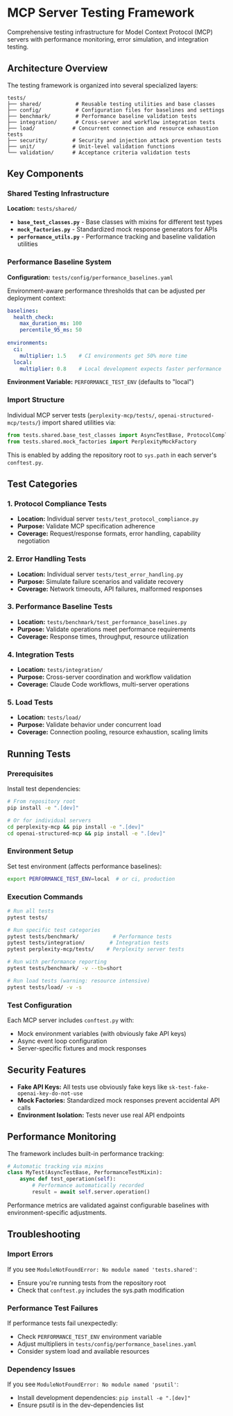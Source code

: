 # MCP Server Testing Framework

Comprehensive testing infrastructure for Model Context Protocol (MCP) servers with performance monitoring, error simulation, and integration testing.

## Architecture Overview

The testing framework is organized into several specialized layers:

```
tests/
├── shared/           # Reusable testing utilities and base classes
├── config/           # Configuration files for baselines and settings
├── benchmark/        # Performance baseline validation tests
├── integration/      # Cross-server and workflow integration tests
├── load/            # Concurrent connection and resource exhaustion tests
├── security/        # Security and injection attack prevention tests
├── unit/            # Unit-level validation functions
└── validation/      # Acceptance criteria validation tests
```

## Key Components

### Shared Testing Infrastructure

**Location:** `tests/shared/`

- **`base_test_classes.py`** - Base classes with mixins for different test types
- **`mock_factories.py`** - Standardized mock response generators for APIs
- **`performance_utils.py`** - Performance tracking and baseline validation utilities

### Performance Baseline System

**Configuration:** `tests/config/performance_baselines.yaml`

Environment-aware performance thresholds that can be adjusted per deployment context:

```yaml
baselines:
  health_check:
    max_duration_ms: 100
    percentile_95_ms: 50
    
environments:
  ci:
    multiplier: 1.5    # CI environments get 50% more time
  local:
    multiplier: 0.8    # Local development expects faster performance
```

**Environment Variable:** `PERFORMANCE_TEST_ENV` (defaults to "local")

### Import Structure

Individual MCP server tests (`perplexity-mcp/tests/`, `openai-structured-mcp/tests/`) import shared utilities via:

```python
from tests.shared.base_test_classes import AsyncTestBase, ProtocolComplianceMixin
from tests.shared.mock_factories import PerplexityMockFactory
```

This is enabled by adding the repository root to `sys.path` in each server's `conftest.py`.

## Test Categories

### 1. Protocol Compliance Tests
- **Location:** Individual server `tests/test_protocol_compliance.py`
- **Purpose:** Validate MCP specification adherence
- **Coverage:** Request/response formats, error handling, capability negotiation

### 2. Error Handling Tests
- **Location:** Individual server `tests/test_error_handling.py` 
- **Purpose:** Simulate failure scenarios and validate recovery
- **Coverage:** Network timeouts, API failures, malformed responses

### 3. Performance Baseline Tests
- **Location:** `tests/benchmark/test_performance_baselines.py`
- **Purpose:** Validate operations meet performance requirements
- **Coverage:** Response times, throughput, resource utilization

### 4. Integration Tests
- **Location:** `tests/integration/`
- **Purpose:** Cross-server coordination and workflow validation
- **Coverage:** Claude Code workflows, multi-server operations

### 5. Load Tests  
- **Location:** `tests/load/`
- **Purpose:** Validate behavior under concurrent load
- **Coverage:** Connection pooling, resource exhaustion, scaling limits

## Running Tests

### Prerequisites

Install test dependencies:

```bash
# From repository root
pip install -e ".[dev]"

# Or for individual servers
cd perplexity-mcp && pip install -e ".[dev]"
cd openai-structured-mcp && pip install -e ".[dev]"
```

### Environment Setup

Set test environment (affects performance baselines):

```bash
export PERFORMANCE_TEST_ENV=local  # or ci, production
```

### Execution Commands

```bash
# Run all tests
pytest tests/

# Run specific test categories
pytest tests/benchmark/           # Performance tests
pytest tests/integration/        # Integration tests
pytest perplexity-mcp/tests/    # Perplexity server tests

# Run with performance reporting
pytest tests/benchmark/ -v --tb=short

# Run load tests (warning: resource intensive)  
pytest tests/load/ -v -s
```

### Test Configuration

Each MCP server includes `conftest.py` with:
- Mock environment variables (with obviously fake API keys)
- Async event loop configuration
- Server-specific fixtures and mock responses

## Security Features

- **Fake API Keys:** All tests use obviously fake keys like `sk-test-fake-openai-key-do-not-use`
- **Mock Factories:** Standardized mock responses prevent accidental API calls
- **Environment Isolation:** Tests never use real API endpoints

## Performance Monitoring

The framework includes built-in performance tracking:

```python
# Automatic tracking via mixins
class MyTest(AsyncTestBase, PerformanceTestMixin):
    async def test_operation(self):
        # Performance automatically recorded
        result = await self.server.operation()
```

Performance metrics are validated against configurable baselines with environment-specific adjustments.

## Troubleshooting

### Import Errors
If you see `ModuleNotFoundError: No module named 'tests.shared'`:
- Ensure you're running tests from the repository root
- Check that `conftest.py` includes the sys.path modification

### Performance Test Failures
If performance tests fail unexpectedly:
- Check `PERFORMANCE_TEST_ENV` environment variable
- Adjust multipliers in `tests/config/performance_baselines.yaml`
- Consider system load and available resources

### Dependency Issues
If you see `ModuleNotFoundError: No module named 'psutil'`:
- Install development dependencies: `pip install -e ".[dev]"`
- Ensure psutil is in the dev-dependencies list